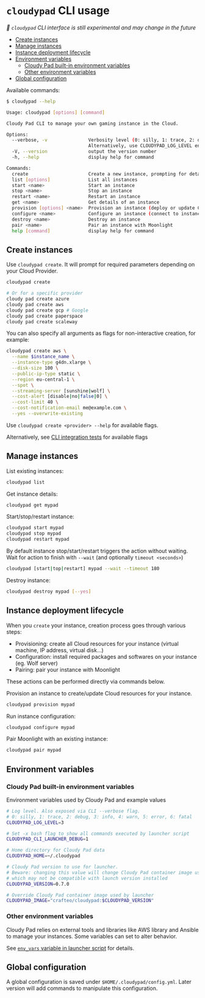 # `cloudypad` CLI usage

_🧪 `cloudypad` CLI interface is still experimental and may change in the future_

- [Create instances](#create-instances)
- [Manage instances](#manage-instances)
- [Instance deployment lifecycle](#instance-deployment-lifecycle)
- [Environment variables](#environment-variables)
  - [Cloudy Pad built-in environment variables](#cloudy-pad-built-in-environment-variables)
  - [Other environment variables](#other-environment-variables)
- [Global configuration](#global-configuration)

Available commands:

```sh
$ cloudypad --help

Usage: cloudypad [options] [command]

Cloudy Pad CLI to manage your own gaming instance in the Cloud.

Options:
  --verbose, -v               Verbosity level (0: silly, 1: trace, 2: debug, 3: info, 4: warn, 5: error, 6: fatal)
                              Alternatively, use CLOUDYPAD_LOG_LEVEL environment variable.
  -V, --version               output the version number
  -h, --help                  display help for command

Commands:
  create                      Create a new instance, prompting for details. Use `create <provider> for provider-specific creation commands.`
  list [options]              List all instances
  start <name>                Start an instance
  stop <name>                 Stop an instance
  restart <name>              Restart an instance
  get <name>                  Get details of an instance
  provision [options] <name>  Provision an instance (deploy or update Cloud resources)
  configure <name>            Configure an instance (connect to instance and install drivers, packages, etc.)
  destroy <name>              Destroy an instance
  pair <name>                 Pair an instance with Moonlight
  help [command]              display help for command
```

## Create instances

Use `cloudypad create`. It will prompt for required parameters depending on your Cloud Provider.

```sh
cloudypad create 

# Or for a specific provider
cloudy pad create azure
cloudy pad create aws
cloudy pad create gcp # Google
cloudy pad create paperspace
cloudy pad create scaleway
```

You can also specify all arguments as flags for non-interactive creation, for example:

```sh
cloudypad create aws \
  --name $instance_name \
  --instance-type g4dn.xlarge \
  --disk-size 100 \
  --public-ip-type static \
  --region eu-central-1 \
  --spot \
  --streaming-server [sunshine|wolf] \
  --cost-alert [disable|no|false|0] \
  --cost-limit 40 \
  --cost-notification-email me@example.com \
  --yes --overwrite-existing
```

Use `cloudypad create <provider> --help` for available flags.

Alternatively, see [CLI integration tests](https://github.com/pierrebeucher/cloudypad/blob/master/test/integ/cli-full-lifecycle) for available flags

## Manage instances

List existing instances:

```sh
cloudypad list
```

Get instance details:

```sh
cloudypad get mypad
```

Start/stop/restart instance:

```sh
cloudypad start mypad
cloudypad stop mypad
cloudypad restart mypad
```

By default instance stop/start/restart triggers the action without waiting. Wait for action to finish with `--wait` (and optionally `timeout <seconds>`)

```sh
cloudypad [start|top|restart] mypad --wait --timeout 180
```

Destroy instance:

```sh
cloudypad destroy mypad [--yes]
```

## Instance deployment lifecycle

When you `create` your instance, creation process goes through various steps:

- Provisioning: create all Cloud resources for your instance (virtual machine, IP address, virtual disk...)
- Configuration: install required packages and softwares on your instance (eg. Wolf server)
- Pairing: pair your instance with Moonlight

These actions can be performed directly via commands below.

Provision an instance to create/update Cloud resources for your instance.

```sh
cloudypad provision mypad
```

Run instance configuration:

```sh
cloudypad configure mypad
```

Pair Moonlight with an existing instance:

```sh
cloudypad pair mypad
```

## Environment variables

### Cloudy Pad built-in environment variables

Environment variables used by Cloudy Pad and example values

```sh
# Log level. Also exposed via CLI --verbose flag.
# 0: silly, 1: trace, 2: debug, 3: info, 4: warn, 5: error, 6: fatal
CLOUDYPAD_LOG_LEVEL=3

# Set -x bash flag to show all commands executed by launcher script
CLOUDYPAD_CLI_LAUNCHER_DEBUG=1

# Home directory for Cloudy Pad data
CLOUDYPAD_HOME=~/.cloudypad

# Cloudy Pad version to use for launcher.
# Beware: changing this value will change Cloudy Pad container image used
# which may not be compatible with launch version installed
CLOUDYPAD_VERSION=0.7.0

# Override Cloudy Pad container image used by launcher
CLOUDYPAD_IMAGE="crafteo/cloudypad:$CLOUDYPAD_VERSION"
```

### Other environment variables

Cloudy Pad relies on external tools and libraries like AWS library and Ansible to manage your instances. Some variables can set to alter behavior.

See [`env_vars` variable in launcher script](https://github.com/ap0ught/cloudypad/blob/master/cloudypad.sh#L117C11-L117C19) for details. 

## Global configuration

A global configuration is saved under `$HOME/.cloudypad/config.yml`. Later version will add commands to manipulate this configuration.